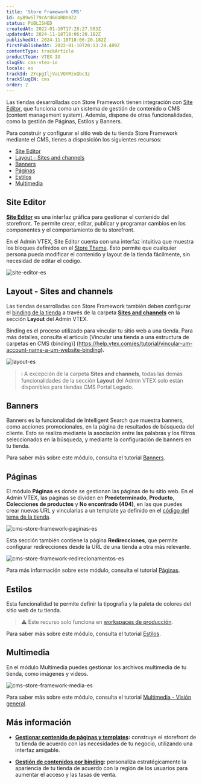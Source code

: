 ```yaml
---
title: 'Store Framework CMS'
id: 4yB9wSl79cArd68aRBnBZ2
status: PUBLISHED
createdAt: 2022-01-10T17:28:27.583Z
updatedAt: 2024-11-18T18:06:20.182Z
publishedAt: 2024-11-18T18:06:20.182Z
firstPublishedAt: 2022-01-10T20:13:28.409Z
contentType: trackArticle
productTeam: VTEX IO
slugEN: cms-vtex-io
locale: es
trackId: 2YcpgIljVaLVQYMzxQbc3z
trackSlugEN: cms
order: 2
---
```


Las tiendas desarrolladas con Store Framework tienen integración con [Site Editor](https://developers.vtex.com/docs/guides/working-with-site-editor), que funciona como un sistema de gestión de contenido o CMS (content management system). Además, dispone de otras funcionalidades, como la gestión de Páginas, Estilos y Banners.

Para construir y configurar el sitio web de tu tienda Store Framework mediante el CMS, tienes a disposición los siguientes recursos:

- [Site Editor](#site-editor)
- [Layout - Sites and channels](#layout-sites-and-channels)
- [Banners](#banners)
- [Páginas](#paginas)
- [Estilos](#estilos)
- [Multimedia](#multimedia)

## Site Editor

**[Site Editor](/es/tutorial/site-editor-overview--299Dbeb9mFczUTyNQ9xPe1)** es una interfaz gráfica para gestionar el contenido del storefront. Te permite crear, editar, publicar y programar cambios en los componentes y el comportamiento de tu storefront.

En el Admin VTEX, Site Editor cuenta con una interfaz intuitiva que muestra los bloques definidos en el [Store Theme](https://developers.vtex.com/docs/guides/vtex-io-documentation-store-theme). Esto permite que cualquier persona pueda modificar el contenido y layout de la tienda fácilmente, sin necesidad de editar el código.

![site-editor-es](https://raw.githubusercontent.com/vtexdocs/help-center-content/refs/heads/main/docs/es/tracks/m%C3%B3dulos-vtex-primeros-pasos/cms/cms-vtex-io_1.png)

## Layout - Sites and channels

Las tiendas desarrolladas con Store Framework también deben configurar el [binding de la tienda](/es/tutorial/what-is-cms-layout--EmO8u2WBj2W4MUQCS8262#binding) a través de la carpeta **[Sites and channels](/es/tutorial/o-que-e-o-cms-layout--EmO8u2WBj2W4MUQCS8262#sites-and-channels)** en la sección **Layout** del Admin VTEX.

Binding es el proceso utilizado para vincular tu sitio web a una tienda. Para más detalles, consulta el artículo [Vincular una tienda a una estructura de carpetas en CMS (binding)] (https://help.vtex.com/es/tutorial/vincular-um-account-name-a-um-website-binding).

![layout-es](https://raw.githubusercontent.com/vtexdocs/help-center-content/refs/heads/main/docs/es/tracks/m%C3%B3dulos-vtex-primeros-pasos/cms/cms-vtex-io_2.png)

> ℹ️ A excepción de la carpeta **Sites and channels**, todas las demás funcionalidades de la sección **Layout** del Admin VTEX solo están disponibles para tiendas CMS Portal Legado. 

## Banners

Banners es la funcionalidad de Intelligent Search que muestra banners, como acciones promocionales, en la página de resultados de búsqueda del cliente. Esto se realiza mediante la asociación entre las palabras y los filtros seleccionados en la búsqueda, y mediante la configuración de banners en tu tienda.

Para saber más sobre este módulo, consulta el tutorial [Banners](/es/v4/docs/banners--51nNoJABZ5NtvJQCucCXCy).

## Páginas

El módulo **Páginas** es donde se gestionan las páginas de tu sitio web. En el Admin VTEX, las páginas se dividen en **Predeterminado**, **Producto**, **Colecciones de productos** y **No encontrado (404)**, en las que puedes crear nuevas URL y vincularlas a un template ya definido en el [código del tema de la tienda](https://developers.vtex.com/vtex-developer-docs/docs/vtex-io-documentation-4-configuringtemplates).

![cms-store-framework-paginas-es](https://raw.githubusercontent.com/vtexdocs/help-center-content/refs/heads/main/docs/es/tracks/m%C3%B3dulos-vtex-primeros-pasos/cms/cms-vtex-io_3.gif)

Esta sección también contiene la página **Redirecciones**, que permite configurar redirecciones desde la URL de una tienda a otra más relevante. 

![cms-store-framework-redirecionamentos-es](https://raw.githubusercontent.com/vtexdocs/help-center-content/refs/heads/main/docs/es/tracks/m%C3%B3dulos-vtex-primeros-pasos/cms/cms-vtex-io_4.png)

Para más información sobre este módulo, consulta el tutorial [Páginas](/es/tutorial/paginas-visao-geral--5iBUUJbK5NqG6OxlDrGNzc).

## Estilos

Esta funcionalidad te permite definir la tipografía y la paleta de colores del sitio web de tu tienda.

> ⚠️ Este recurso solo funciona en [workspaces de producción](https://developers.vtex.com/vtex-developer-docs/docs/vtex-io-documentation-creating-a-production-workspace).

Para saber más sobre este módulo, consulta el tutorial [Estilos](/es/tutorial/estilos-visao-geral--v0Db5ohEKSFIkTzSwCjVi).

## Multimedia

En el módulo Multimedia puedes gestionar los archivos multimedia de tu tienda, como imágenes y videos.

![cms-store-framework-media-es](https://raw.githubusercontent.com/vtexdocs/help-center-content/refs/heads/main/docs/es/tracks/m%C3%B3dulos-vtex-primeros-pasos/cms/cms-vtex-io_5.png)

Para saber más sobre este módulo, consulta el tutorial [Multimedia - Visión general](/es/tutorial/midia-visao-geral--31fhjHTt4TBoo50AmGQ9b2).

## Más información

- **[Gestionar contenido de páginas y templates](/es/tutorial/gerenciando-conteudo-de-pagina-e-template--3tMbx6HXy4Fy5r9EhboG37):** construye el storefront de tu tienda de acuerdo con las necesidades de tu negocio, utilizando una interfaz amigable.

- **[Gestión de contenidos por binding](/es/tutorial/gerenciando-conteudo-por-binding--5CZjZPMqi0ZNpuqzF6AUOn):** personaliza estratégicamente la apariencia de tu tienda de acuerdo con la región de los usuarios para aumentar el acceso y las tasas de venta.
